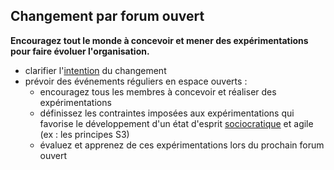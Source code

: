 ## Changement par forum ouvert

<summary>
<strong>Encouragez tout le monde à concevoir et mener des expérimentations pour faire évoluer l'organisation.</strong>
</summary>

- clarifier l'[intention](glossary:organizational-driver) du changement
- prévoir des événements réguliers en espace ouverts : 
    - encouragez tous les membres à concevoir et réaliser des expérimentations
    - définissez les contraintes imposées aux expérimentations qui favorise le développement d'un état d'esprit [sociocratique](glossary:sociocracy) et agile (ex : les principes S3)
    - évaluez et apprenez de ces expérimentations lors du prochain forum ouvert